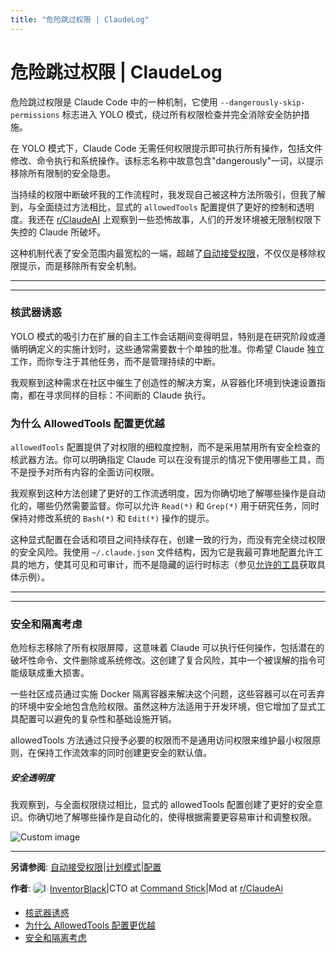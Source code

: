 ```yaml
---
title: "危险跳过权限 | ClaudeLog"
---
```


# 危险跳过权限 | ClaudeLog

危险跳过权限是 Claude Code 中的一种机制，它使用 `--dangerously-skip-permissions` 标志进入 YOLO 模式，绕过所有权限检查并完全消除安全防护措施。

在 YOLO 模式下，Claude Code 无需任何权限提示即可执行所有操作，包括文件修改、命令执行和系统操作。该标志名称中故意包含"dangerously"一词，以提示移除所有限制的安全隐患。

当持续的权限中断破坏我的工作流程时，我发现自己被这种方法所吸引，但我了解到，与全面绕过方法相比，显式的 `allowedTools` 配置提供了更好的控制和透明度。我还在 [r/ClaudeAI](https://www.reddit.com/r/ClaudeAI/) 上观察到一些恐怖故事，人们的开发环境被无限制权限下失控的 Claude 所破坏。

这种机制代表了安全范围内最宽松的一端，超越了[自动接受权限](/mechanics-auto-accept-permissions/)，不仅仅是移除权限提示，而是移除所有安全机制。

* * *

* * *

### 核武器诱惑[​](#the-nuclear-temptation "Direct link to 核武器诱惑")

YOLO 模式的吸引力在扩展的自主工作会话期间变得明显，特别是在研究阶段或遵循明确定义的实施计划时，这些通常需要数十个单独的批准。你希望 Claude 独立工作，而你专注于其他任务，而不是管理持续的中断。

我观察到这种需求在社区中催生了创造性的解决方案，从容器化环境到快速设置指南，都在寻求同样的目标：不间断的 Claude 执行。

### 为什么 AllowedTools 配置更优越[​](#why-allowedtools-configuration-is-superior "Direct link to 为什么 AllowedTools 配置更优越")

`allowedTools` 配置提供了对权限的细粒度控制，而不是采用禁用所有安全检查的核武器方法。你可以明确指定 Claude 可以在没有提示的情况下使用哪些工具，而不是授予对所有内容的全面访问权限。

我观察到这种方法创建了更好的工作流透明度，因为你确切地了解哪些操作是自动化的，哪些仍然需要监督。你可以允许 `Read(*)` 和 `Grep(*)` 用于研究任务，同时保持对修改系统的 `Bash(*)` 和 `Edit(*)` 操作的提示。

这种显式配置在会话和项目之间持续存在，创建一致的行为，而没有完全绕过权限的安全风险。我使用 `~/.claude.json` 文件结构，因为它是我最可靠地配置允许工具的地方，使其可见和可审计，而不是隐藏的运行时标志（参见[允许的工具](/configuration/#allowed-tools.html)获取具体示例）。

* * *

* * *

### 安全和隔离考虑[​](#security-and-isolation-considerations "Direct link to 安全和隔离考虑")

危险标志移除了所有权限屏障，这意味着 Claude 可以执行任何操作，包括潜在的破坏性命令、文件删除或系统修改。这创建了复合风险，其中一个被误解的指令可能级联成重大损害。

一些社区成员通过实施 Docker 隔离容器来解决这个问题，这些容器可以在可丢弃的环境中安全地包含危险权限。虽然这种方法适用于开发环境，但它增加了显式工具配置可以避免的复杂性和基础设施开销。

allowedTools 方法通过只授予必要的权限而不是通用访问权限来维护最小权限原则，在保持工作流效率的同时创建更安全的默认值。

##### 安全透明度

我观察到，与全面权限绕过相比，显式的 allowedTools 配置创建了更好的安全意识。你确切地了解哪些操作是自动化的，使得根据需要更容易审计和调整权限。

<img src="/img/discovery/005_scary_orange.png" alt="Custom image" style="max-width: 165px; height: auto;" />

* * *

**另请参阅**: [自动接受权限](/mechanics-auto-accept-permissions/)|[计划模式](/mechanics-plan-mode/)|[配置](/configuration/)

**作者**:[<img src="/img/claudes-greatest-soldier.png" alt="InventorBlack profile" style="width: 25px; height: 25px; display: inline-block; vertical-align: middle; margin: 0 3px; border-radius: 50%;" />InventorBlack](https://www.linkedin.com/in/wilfredkasekende/)|CTO at [Command Stick](https://commandstick.com)|Mod at [r/ClaudeAi](https://reddit.com/r/ClaudeAI)

-   [核武器诱惑](#the-nuclear-temptation)
-   [为什么 AllowedTools 配置更优越](#why-allowedtools-configuration-is-superior)
-   [安全和隔离考虑](#security-and-isolation-considerations)